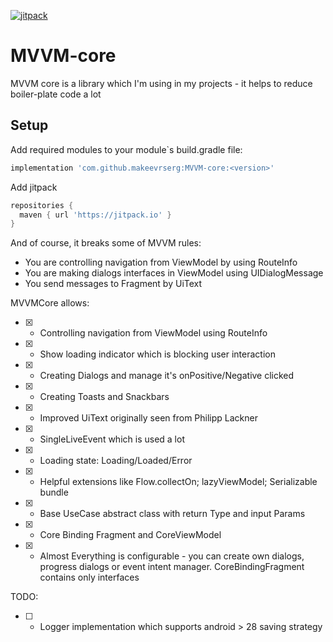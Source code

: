 
[![jitpack](https://img.shields.io/jitpack/version/com.github.makeevrserg/MVVM-core?style=for-the-badge)](https://github.com/makeevrserg/MVVM-core/releases)

# MVVM-core
MVVM core is a library which I'm using in my projects - it helps to reduce boiler-plate code a lot

## Setup

Add required modules to your module`s build.gradle file:
```groovy
implementation 'com.github.makeevrserg:MVVM-core:<version>'
```

Add jitpack
```groovy
repositories {
  maven { url 'https://jitpack.io' }
}
```

And of course, it breaks some of MVVM rules:
- You are controlling navigation from ViewModel by using RouteInfo
- You are making dialogs interfaces in ViewModel using UIDialogMessage
- You send messages to Fragment by UiText

MVVMCore allows:

- [x] - Controlling navigation from ViewModel using RouteInfo
- [x] - Show loading indicator which is blocking user interaction
- [x] - Creating Dialogs and manage it's onPositive/Negative clicked
- [x] - Creating Toasts and Snackbars
- [x] - Improved UiText originally seen from Philipp Lackner
- [x] - SingleLiveEvent which is used a lot
- [x] - Loading state: Loading/Loaded/Error
- [x] - Helpful extensions like Flow.collectOn; lazyViewModel; Serializable bundle
- [x] - Base UseCase abstract class with return Type and input Params
- [x] - Core Binding Fragment and CoreViewModel
- [x] - Almost Everything is configurable - you can create own dialogs, progress dialogs or event intent manager. CoreBindingFragment contains only interfaces

TODO:

- [ ] - Logger implementation which supports android > 28 saving strategy


